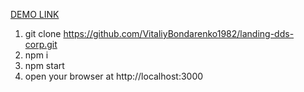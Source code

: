 [DEMO LINK](https://vitaliybondarenko1982.github.io/landing-dds-corp/)

1. git clone https://github.com/VitaliyBondarenko1982/landing-dds-corp.git
2. npm i
3. npm start
4. open your browser at http://localhost:3000
